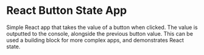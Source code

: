 # React Button State App
Simple React app that takes the value of a button when clicked. 
The value is outputted to the console, alongside the previous button value. 
This can be used a building block for more complex apps, and demonstrates React state. 

